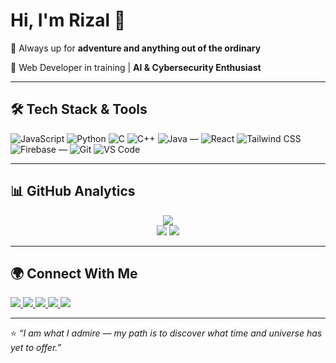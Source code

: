 # Hi, I'm Rizal 👋  



🌳 Always up for **adventure and anything out of the ordinary**

🚀 Web Developer in training | **AI & Cybersecurity Enthusiast**  


---

## 🛠️ Tech Stack & Tools


![JavaScript](https://img.shields.io/badge/-JavaScript-323330?style=flat&logo=javascript&logoColor=F7DF1E)
![Python](https://img.shields.io/badge/-Python-14354C?style=flat&logo=python&logoColor=FFD43B)
![C](https://img.shields.io/badge/-C-283593?style=flat&logo=c&logoColor=white)
![C++](https://img.shields.io/badge/-C++-00599C?style=flat&logo=c%2B%2B&logoColor=white)
![Java](https://img.shields.io/badge/-Java-0A66C2?style=flat&logo=openjdk&logoColor=white)
—
![React](https://img.shields.io/badge/-React-20232A?style=flat&logo=react&logoColor=61DAFB)
![Tailwind CSS](https://img.shields.io/badge/-Tailwind_CSS-0F172A?style=flat&logo=tailwind-css&logoColor=38BDF8)
![Firebase](https://img.shields.io/badge/-Firebase-181717?style=flat&logo=firebase&logoColor=FFCA28)
—
![Git](https://img.shields.io/badge/-Git-181717?style=flat&logo=git&logoColor=F05032)
![VS Code](https://img.shields.io/badge/-VS%20Code-1E1E1E?style=flat&logo=visual-studio-code&logoColor=007ACC)




---

## 📊 GitHub Analytics

<div align="center">
  <img src="https://github-readme-stats.vercel.app/api/top-langs/?username=theonlyrizal&layout=compact&theme=tokyonight" /><br/>
  <img src="https://github-readme-stats.vercel.app/api?username=theonlyrizal&show_icons=true&theme=tokyonight" /> 
  <img src="https://github-readme-streak-stats.herokuapp.com/?user=theonlyrizal&theme=tokyonight&hide_border=true" />
</div>

---

## 🌍 Connect With Me  

<a href="https://github.com/theonlyrizal" target="_blank">
  <img src="https://img.shields.io/badge/-GitHub-181717?style=flat&logo=github" />
</a>
<a href="https://www.facebook.com/the0nlyrizal" target="_blank">
  <img src="https://img.shields.io/badge/Facebook-1877F2?style=flat&logo=facebook&logoColor=white" />
</a>
<a href="https://www.instagram.com/theonlyrizal/" target="_blank">
  <img src="https://img.shields.io/badge/Instagram-E4405F?style=flat&logo=instagram&logoColor=white" />
</a>
<a href="https://discord.com/users/theonlyrizal" target="_blank">
  <img src="https://img.shields.io/badge/Discord-5865F2?style=flat&logo=discord&logoColor=white" />
</a>
<a href="https://x.com/the0nlyrizal" target="_blank">
  <img src="https://img.shields.io/badge/X.com-000000?style=flat&logo=x&logoColor=white" />
</a>



---

⭐️ *“I am what I admire — my path is to discover what time and universe has yet to offer.”*  
